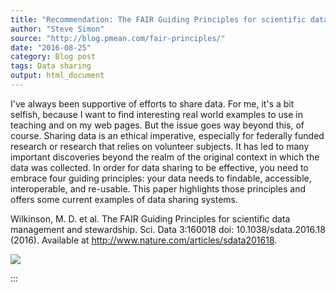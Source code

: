 ```yaml
---
title: "Recommendation: The FAIR Guiding Principles for scientific data management and stewardship"
author: "Steve Simon"
source: "http://blog.pmean.com/fair-principles/"
date: "2016-08-25"
category: Blog post
tags: Data sharing
output: html_document
---
```


I've always been supportive of efforts to share data. For me, it's a bit
selfish, because I want to find interesting real world examples to use
in teaching and on my web pages. But the issue goes way beyond this, of
course. Sharing data is an ethical imperative, especially for federally
funded research or research that relies on volunteer subjects. It has
led to many important discoveries beyond the realm of the original
context in which the data was collected. In order for data sharing to be
effective, you need to embrace four guiding principles: your data needs
to findable, accessible, interoperable, and re-usable. This paper
highlights those principles and offers some current examples of data
sharing systems.



<!---More--->

Wilkinson, M. D. et al. The FAIR Guiding Principles for scientific data
management and stewardship. Sci. Data 3:160018 doi:
10.1038/sdata.2016.18 (2016). Available at
<http://www.nature.com/articles/sdata201618>.

![](../../images/fair-principles01.png)


:::

